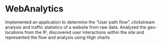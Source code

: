 # WebAnalytics
Implemented an application to determine the “User path flow”, clickstream analysis and traffic statistics of a website from raw data. Analyzed the geo-locations from the IP, discovered user interactions within the site and represented the flow and analysis using High charts
